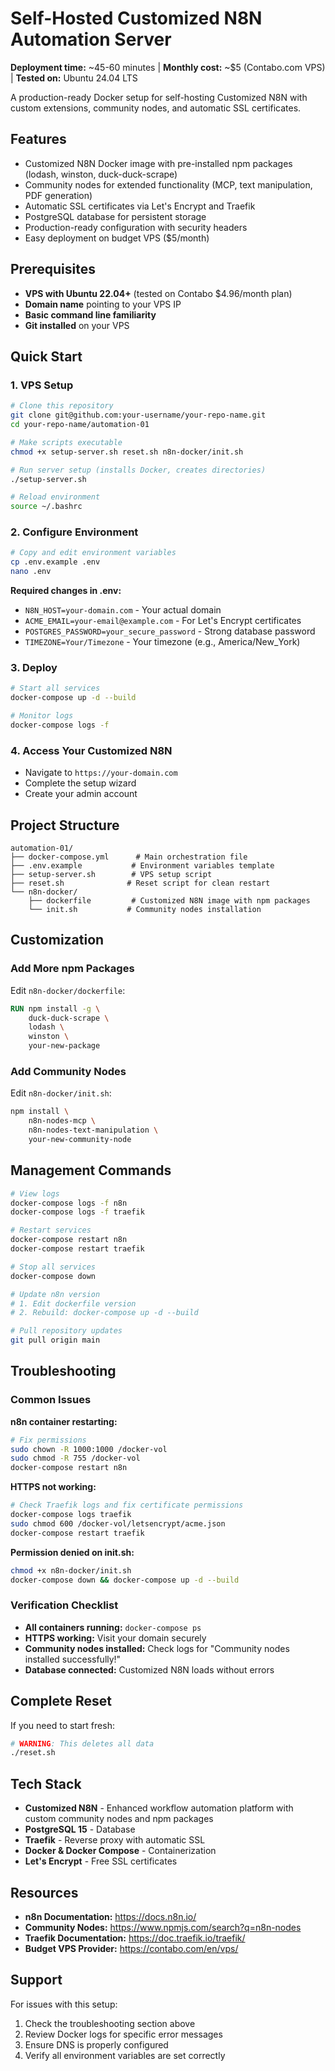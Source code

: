# Self-Hosted Customized N8N Automation Server

**Deployment time:** ~45-60 minutes | **Monthly cost:** ~$5 (Contabo.com VPS) | **Tested on:** Ubuntu 24.04 LTS

A production-ready Docker setup for self-hosting Customized N8N with custom extensions, community nodes, and automatic SSL certificates.

## Features

- Customized N8N Docker image with pre-installed npm packages (lodash, winston, duck-duck-scrape)
- Community nodes for extended functionality (MCP, text manipulation, PDF generation)
- Automatic SSL certificates via Let's Encrypt and Traefik
- PostgreSQL database for persistent storage
- Production-ready configuration with security headers
- Easy deployment on budget VPS ($5/month)

## Prerequisites

- **VPS with Ubuntu 22.04+** (tested on Contabo $4.96/month plan)
- **Domain name** pointing to your VPS IP
- **Basic command line familiarity**
- **Git installed** on your VPS

## Quick Start

### 1. VPS Setup

```bash
# Clone this repository
git clone git@github.com:your-username/your-repo-name.git
cd your-repo-name/automation-01

# Make scripts executable
chmod +x setup-server.sh reset.sh n8n-docker/init.sh

# Run server setup (installs Docker, creates directories)
./setup-server.sh

# Reload environment
source ~/.bashrc
```

### 2. Configure Environment

```bash
# Copy and edit environment variables
cp .env.example .env
nano .env
```

**Required changes in .env:**
- `N8N_HOST=your-domain.com` - Your actual domain
- `ACME_EMAIL=your-email@example.com` - For Let's Encrypt certificates  
- `POSTGRES_PASSWORD=your_secure_password` - Strong database password
- `TIMEZONE=Your/Timezone` - Your timezone (e.g., America/New_York)

### 3. Deploy

```bash
# Start all services
docker-compose up -d --build

# Monitor logs
docker-compose logs -f
```

### 4. Access Your Customized N8N

- Navigate to `https://your-domain.com`
- Complete the setup wizard
- Create your admin account

## Project Structure

```
automation-01/
├── docker-compose.yml      # Main orchestration file
├── .env.example           # Environment variables template
├── setup-server.sh        # VPS setup script
├── reset.sh              # Reset script for clean restart
└── n8n-docker/
    ├── dockerfile         # Customized N8N image with npm packages
    └── init.sh           # Community nodes installation
```

## Customization

### Add More npm Packages

Edit `n8n-docker/dockerfile`:
```dockerfile
RUN npm install -g \
    duck-duck-scrape \
    lodash \
    winston \
    your-new-package
```

### Add Community Nodes

Edit `n8n-docker/init.sh`:
```bash
npm install \
    n8n-nodes-mcp \
    n8n-nodes-text-manipulation \
    your-new-community-node
```

## Management Commands

```bash
# View logs
docker-compose logs -f n8n
docker-compose logs -f traefik

# Restart services
docker-compose restart n8n
docker-compose restart traefik

# Stop all services
docker-compose down

# Update n8n version
# 1. Edit dockerfile version
# 2. Rebuild: docker-compose up -d --build

# Pull repository updates
git pull origin main
```

## Troubleshooting

### Common Issues

**n8n container restarting:**
```bash
# Fix permissions
sudo chown -R 1000:1000 /docker-vol
sudo chmod -R 755 /docker-vol
docker-compose restart n8n
```

**HTTPS not working:**
```bash
# Check Traefik logs and fix certificate permissions
docker-compose logs traefik
sudo chmod 600 /docker-vol/letsencrypt/acme.json
docker-compose restart traefik
```

**Permission denied on init.sh:**
```bash
chmod +x n8n-docker/init.sh
docker-compose down && docker-compose up -d --build
```

### Verification Checklist

- **All containers running:** `docker-compose ps`
- **HTTPS working:** Visit your domain securely
- **Community nodes installed:** Check logs for "Community nodes installed successfully!"
- **Database connected:** Customized N8N loads without errors

## Complete Reset

If you need to start fresh:

```bash
# WARNING: This deletes all data
./reset.sh
```

## Tech Stack

- **Customized N8N** - Enhanced workflow automation platform with custom community nodes and npm packages
- **PostgreSQL 15** - Database
- **Traefik** - Reverse proxy with automatic SSL
- **Docker & Docker Compose** - Containerization
- **Let's Encrypt** - Free SSL certificates

## Resources

- **n8n Documentation:** https://docs.n8n.io/
- **Community Nodes:** https://www.npmjs.com/search?q=n8n-nodes
- **Traefik Documentation:** https://doc.traefik.io/traefik/
- **Budget VPS Provider:** https://contabo.com/en/vps/

## Support

For issues with this setup:
1. Check the troubleshooting section above
2. Review Docker logs for specific error messages
3. Ensure DNS is properly configured
4. Verify all environment variables are set correctly
